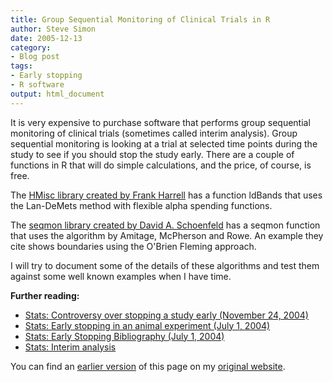 ```yaml
---
title: Group Sequential Monitoring of Clinical Trials in R
author: Steve Simon
date: 2005-12-13
category:
- Blog post
tags:
- Early stopping
- R software
output: html_document
---
```

It is very expensive to purchase software that performs group sequential
monitoring of clinical trials (sometimes called interim analysis). Group
sequential monitoring is looking at a trial at selected time points
during the study to see if you should stop the study early. There are a
couple of functions in R that will do simple calculations, and the
price, of course, is free.

The [HMisc library created by Frank
Harrell](http://cran.r-project.org/src/contrib/Descriptions/Hmisc.html)
has a function ldBands that uses the Lan-DeMets method with flexible
alpha spending functions.

The [seqmon library created by David A.
Schoenfeld](http://cran.r-project.org/src/contrib/Descriptions/seqmon.html)
has a seqmon function that uses the algorithm by Amitage, McPherson and
Rowe. An example they cite shows boundaries using the O\'Brien Fleming
approach.

I will try to document some of the details of these algorithms and test
them against some well known examples when I have time.

**Further reading:**

-   [Stats: Controversy over stopping a study early (November
    24, 2004)](http://www.childrensmercy.org/stats/weblog2004/EarlyStoppingControversy.html)
-   [Stats: Early stopping in an animal experiment (July
    1, 2004)](http://www.childrensmercy.org/stats/weblog2004/EarlyStoppingAnimal.html)
-   [Stats: Early Stopping Bibliography (July
    1, 2004)](../library/EarlyStopping1.asp)
-   [Stats: Interim analysis](../plan/interim.asp)

You can find an [earlier version](http://www.pmean.com/05/GroupSequential.html) of this page on my [original website](http://www.pmean.com/original_site.html).
